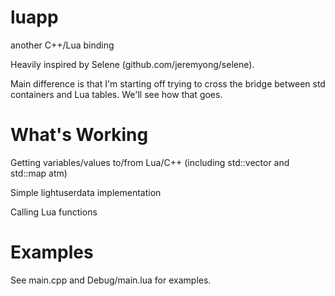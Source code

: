luapp
=====

another C++/Lua binding

Heavily inspired by Selene (github.com/jeremyong/selene).

Main difference is that I'm starting off trying to cross the bridge between 
std containers and Lua tables. We'll see how that goes. 

What's Working
==============
Getting variables/values to/from Lua/C++
(including std::vector and std::map atm)

Simple lightuserdata implementation

Calling Lua functions

Examples
========
See main.cpp and Debug/main.lua for examples.
